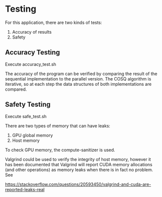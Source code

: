 # Testing
For this application, there are two kinds of tests:
1. Accuracy of results
2. Safety

## Accuracy Testing

Execute accuracy_test.sh

The accuracy of the program can be verified by comparing the result of the sequential implementation to the parallel version. The COSQ algorithm is iterative, so at each step the data structures of both
implementations are compared.

## Safety Testing

Execute safe_test.sh

There are two types of memory that can have leaks:
1. GPU global memory
2. Host memory

To check GPU memory, the compute-sanitizer is used.

Valgrind could be used to verify the integrity of host memory, however
it has been documented that Valgrind will report CUDA memory allocations (and other operations)
as memory leaks when there is in fact no problem. See

https://stackoverflow.com/questions/20593450/valgrind-and-cuda-are-reported-leaks-real